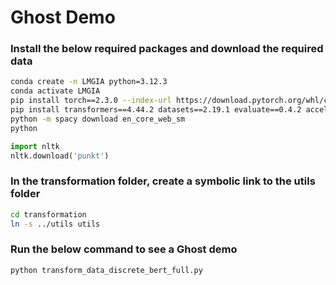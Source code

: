 <h1>Ghost Demo</h1>

<h3>Install the below required packages and download the required data</h3>

```bash
conda create -n LMGIA python=3.12.3
conda activate LMGIA
pip install torch==2.3.0 --index-url https://download.pytorch.org/whl/cu121
pip install transformers==4.44.2 datasets==2.19.1 evaluate==0.4.2 accelerate==0.30.1 nltk==3.8.1 spacy==3.8.2 absl-py==2.1.0 rouge_score==0.1.2 scikit-learn==1.6.0 bitsandbytes==0.45.0 peft==0.14.0
python -m spacy download en_core_web_sm
python
```

```python
import nltk
nltk.download('punkt')
```

<h3>In the transformation folder, create a symbolic link to the utils folder</h3>

```bash
cd transformation
ln -s ../utils utils
```

<h3>Run the below command to see a Ghost demo</h3>

```bash
python transform_data_discrete_bert_full.py
```
